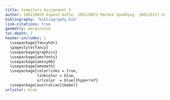 ```yaml
---
title: Compilers Assignment 5
author: 106119029 Dipesh Kafle, 106119073 Marmik Upadhyay, 106119117 Sobhagya Singh Dewal
bibliography: "bibliography.bib"
link-citations: true
geometry: margin=2cm
toc-depth: 2
header-includes: |
  \usepackage{fancyhdr}
  \pagestyle{fancy}
  \usepackage{graphicx}
  \usepackage{amsfonts} 
  \usepackage{amssymb}
  \usepackage{amsmath}
  \usepackage[colorlinks = true,
              linkcolor = blue,
              urlcolor  = blue]{hyperref}
  \usepackage[australian]{babel}
urlcolor: blue
---
```


